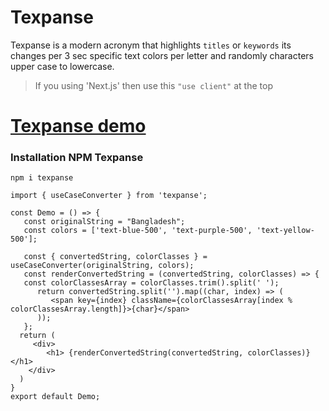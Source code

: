 # Texpanse
Texpanse is a modern acronym that highlights `titles` or `keywords` its changes per 3 sec specific text colors per letter and randomly characters upper case to lowercase. <br>
> If you using 'Next.js' then use this `"use client"` at the top <br>
# [Texpanse demo](https://texpanse-demo.vercel.app/)


### Installation NPM Texpanse
```
npm i texpanse
```

```
import { useCaseConverter } from 'texpanse';

const Demo = () => {
   const originalString = "Bangladesh";
   const colors = ['text-blue-500', 'text-purple-500', 'text-yellow-500'];
   
   const { convertedString, colorClasses } = useCaseConverter(originalString, colors);
   const renderConvertedString = (convertedString, colorClasses) => {
   const colorClassesArray = colorClasses.trim().split(' ');
      return convertedString.split('').map((char, index) => (
         <span key={index} className={colorClassesArray[index % colorClassesArray.length]}>{char}</span>
      ));
   };
  return (
     <div>
        <h1> {renderConvertedString(convertedString, colorClasses)} </h1>
    </div>
  )
}
export default Demo;
```
